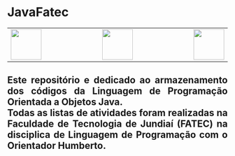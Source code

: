 # JavaFatec

<div class="box">

<table>
    <tr>
  <td width="400" align="left"> <img src="http://www.fatecjd.edu.br/pec/images/fatec-logo-completo.png" height="70"> </td>
  <td width="300" align="center"> <img src="https://bkpsitecpsnew.blob.core.windows.net/uploadsitecps/sites/1/2022/10/centro-paula-souza-logo.svg" height="70"> </td>
  <td width="400" align="right"> <img src="https://logodownload.org/wp-content/uploads/2015/12/governo-do-estado-de-sao-paulo-sp-logo.png" height="70"> </td>
    </tr>
</table> 
    
<h2 align="justify"> Este repositório e dedicado ao armazenamento dos códigos da Linguagem de Programação Orientada a Objetos Java.

<br>
Todas as listas de atividades foram realizadas na Faculdade de Tecnologia de Jundiaí (FATEC) na disciplica de Linguagem de Programação com o Orientador Humberto. </h4>

</div>


